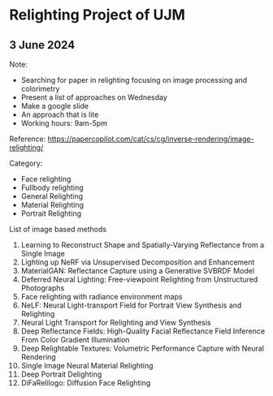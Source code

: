 # Relighting Project of UJM

## 3 June 2024
Note:
- Searching for paper in relighting focusing on image processing and colorimetry
- Present a list of approaches on Wednesday
- Make a google slide
- An approach that is lite
- Working hours: 9am-5pm

Reference:
https://papercopilot.com/cat/cs/cg/inverse-rendering/image-relighting/

Category:
- Face relighting
- Fullbody relighting
- General Relighting
- Material Relighting
- Portrait Relighting

List of image based methods
1. Learning to Reconstruct Shape and Spatially-Varying Reflectance from a Single Image
2. Lighting up NeRF via Unsupervised Decomposition and Enhancement
3. MaterialGAN: Reflectance Capture using a Generative SVBRDF Model
4. Deferred Neural Lighting: Free-viewpoint Relighting from Unstructured Photographs
5. Face relighting with radiance environment maps
6. NeLF: Neural Light-transport Field for Portrait View Synthesis and Relighting
7. Neural Light Transport for Relighting and View Synthesis
8. Deep Reflectance Fields: High-Quality Facial Reflectance Field Inference From Color Gradient Illumination
9. Deep Relightable Textures: Volumetric Performance Capture with Neural Rendering
10. Single Image Neural Material Relighting
11. Deep Portrait Delighting
12. DiFaRelilogo: Diffusion Face Relighting
